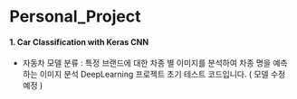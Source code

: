 # Personal_Project
#### 1. Car Classification with Keras CNN
- 자동차 모델 분류 : 특정 브랜드에 대한 차종 별 이미지를 분석하여 차종 명을 예측하는 이미지 분석 DeepLearning 프로젝트 초기 테스트 코드입니다. ( 모델 수정 예정 )
